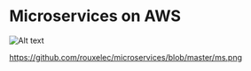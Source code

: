 # Microservices on AWS
![Alt text](blog.png?raw=true "Microservices on AWS")

https://github.com/rouxelec/microservices/blob/master/ms.png
